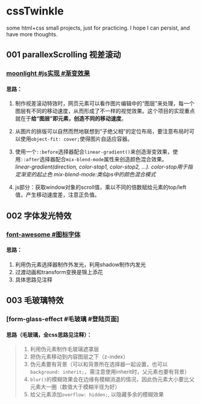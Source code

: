 # cssTwinkle
some html+css small projects, just for practicing. I hope I can persist, and have more thoughts.

## 001 parallexScrolling 视差滚动
### [moonlight #js实现 #渐变效果](https://github.com/Bubble-419/cssTwinkle/tree/main/01parallaxScrolling/01moonlight)
#### 思路：
1. 制作视差滚动特效时，网页元素可以看作图片编辑中的“图层”来处理，每一个图层有不同的移动速度，从而形成了不一样的视觉效果。这个项目的实现重点就在于**给“图层”即元素，创造不同的移动速度**。

2. 从图片的排版可以自然而然地联想到“子绝父相”的定位布局，要注意布局时可以使用`object-fit: cover;`使得图片自适应容器。

3. 使用一个`::before`选择器配合`linear-gradient()`来创造渐变效果，使用`::after`选择器配合`mix-blend-mode`属性来创造颜色混合效果。 <br/>
    *linear-gradient(direction, color-stop1, color-stop2, ...). color-stop用于指定渐变的起止色*
    *mix-blend-mode:类似ps中的颜色混合模式*
    
4. js部分：获取window对象的scroll值，乘以不同的倍数赋给元素的top/left值，产生移动速度差，注意正负值。

## 002 字体发光特效
### [font-awesome #图标字体](https://github.com/Bubble-419/cssTwinkle/tree/main/02font-awesome)
#### 思路：
1. 利用伪元素选择器制作外发光，利用shadow制作内发光
2. 过渡动画和transform变换是锦上添花
3. 具体思路见注释

## 003 毛玻璃特效
### [form-glass-effect #毛玻璃 #登陆页面]
#### 思路（毛玻璃，全css思路见注释）：
>  1. 利用伪元素制作毛玻璃遮罩层
>  2. 把伪元素移动到内容图层之下（z-index）
>  3. 伪元素要有背景（可以和背景所在选择器一起设置，也可以`background: inherit;`，需注意使用inherit时，父元素也要有背景）
>  4. `blur()`的模糊效果会在边缘有模糊消退的情况，因此伪元素大小要比父元素大一圈（数值大于模糊半径为好）
>  5. 给父元素添加`overflow: hidden;`, 以隐藏多余的模糊效果
